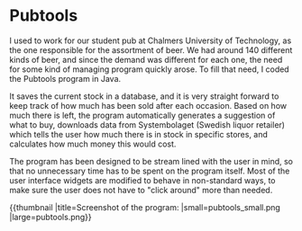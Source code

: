 # Pubtools

I used to work for our student pub at Chalmers University of Technology, as the one responsible for the assortment of beer. We had around 140 different kinds of beer, and since the demand was different for each one, the need for some kind of managing program quickly arose. To fill that need, I coded the Pubtools program in Java.

It saves the current stock in a database, and it is very straight forward to keep track of how much has been sold after each occasion. Based on how much there is left, the program automatically generates a suggestion of what to buy, downloads data from Systembolaget (Swedish liquor retailer) which tells the user how much there is in stock in specific stores, and calculates how much money this would cost.

The program has been designed to be stream lined with the user in mind, so that no unnecessary time has to be spent on the program itself. Most of the user interface widgets are modified to behave in non-standard ways, to make sure the user does not have to "click around" more than needed.


{{thumbnail |title=Screenshot of the program: |small=pubtools_small.png |large=pubtools.png}}
